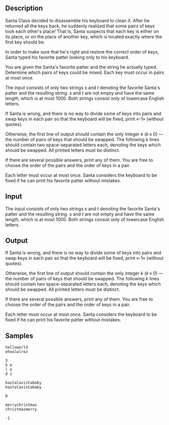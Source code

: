 ## Description

<div><p>Santa Claus decided to disassemble his keyboard to clean it. After he returned all the keys back, he suddenly realized that some pairs of keys took each other's place! That is, Santa suspects that each key is either on its place, or on the place of another key, which is located exactly where the first key should be. </p><p>In order to make sure that he's right and restore the correct order of keys, Santa typed his favorite patter looking only to his keyboard.</p><p>You are given the Santa's favorite patter and the string he actually typed. Determine which pairs of keys could be mixed. Each key must occur in pairs <span class="tex-font-style-bf">at most once</span>.</p></div><div class="input-specification"><p>The input consists of only two strings <span class="tex-span"><i>s</i></span> and <span class="tex-span"><i>t</i></span> denoting the favorite Santa's patter and the resulting string. <span class="tex-span"><i>s</i></span> and <span class="tex-span"><i>t</i></span> are not empty and have the same length, which is at most <span class="tex-span">1000</span>. Both strings consist only of lowercase English letters.</p></div><div class="output-specification"><p>If Santa is wrong, and there is no way to divide some of keys into pairs and swap keys in each pair so that the keyboard will be fixed, print «<span class="tex-font-style-tt">-1</span>» (without quotes).</p><p>Otherwise, the first line of output should contain the only integer <span class="tex-span"><i>k</i></span> (<span class="tex-span"><i>k</i> ≥ 0</span>)&nbsp;— the number of pairs of keys that should be swapped. The following <span class="tex-span"><i>k</i></span> lines should contain two space-separated letters each, denoting the keys which should be swapped. All printed letters must be distinct.</p><p>If there are several possible answers, print any of them. You are free to choose the order of the pairs and the order of keys in a pair.</p><p>Each letter must occur at most once. Santa considers the keyboard to be fixed if he can print his favorite patter without mistakes.</p></div>

## Input

<p>The input consists of only two strings <span class="tex-span"><i>s</i></span> and <span class="tex-span"><i>t</i></span> denoting the favorite Santa's patter and the resulting string. <span class="tex-span"><i>s</i></span> and <span class="tex-span"><i>t</i></span> are not empty and have the same length, which is at most <span class="tex-span">1000</span>. Both strings consist only of lowercase English letters.</p>

## Output

<p>If Santa is wrong, and there is no way to divide some of keys into pairs and swap keys in each pair so that the keyboard will be fixed, print «<span class="tex-font-style-tt">-1</span>» (without quotes).</p><p>Otherwise, the first line of output should contain the only integer <span class="tex-span"><i>k</i></span> (<span class="tex-span"><i>k</i> ≥ 0</span>)&nbsp;— the number of pairs of keys that should be swapped. The following <span class="tex-span"><i>k</i></span> lines should contain two space-separated letters each, denoting the keys which should be swapped. All printed letters must be distinct.</p><p>If there are several possible answers, print any of them. You are free to choose the order of the pairs and the order of keys in a pair.</p><p>Each letter must occur at most once. Santa considers the keyboard to be fixed if he can print his favorite patter without mistakes.</p>

## Samples

```input1
helloworld
ehoolwlroz

```

```output1
3
h e
l o
d z

```






```input2
hastalavistababy
hastalavistababy

```

```output2
0

```






```input3
merrychristmas
christmasmerry

```

```output3
-1

```



